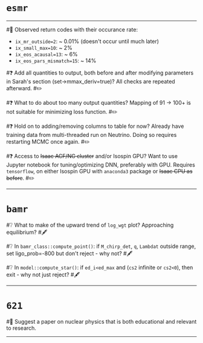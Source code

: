 # `esmr` 
___
#📓 Observed return codes with their occurance rate:
 - `ix_mr_outside=2`: ~ 0.01% (doesn't occur until much later)
 - `ix_small_max=10`: ~ 2%
 - `ix_eos_acausal=13`: ~ 6%
 - `ix_eos_pars_mismatch=15`: ~ 14%

#❓ Add all quantities to output, both before and after modifying parameters in Sarah's section (set->mmax_deriv=true)? All checks are repeated afterward. 
#✏️ 

#❓ What to do about too many output quantities? Mapping of 91 $\to$ 100+ is not suitable for minimizing loss function.
#✏️  

#❓ Hold on to adding/removing columns to table for now? Already have training data from multi-threaded run on Neutrino. Doing so requires restarting MCMC once again.
#✏️  

#❓ Access to ~~Isaac ACF/NG cluster~~ and/or Isospin GPU? Want to use Jupyter notebook for tuning/optimizing DNN, preferably with GPU. Requires `tensorflow`, on either Isospin GPU with `anaconda3` package or ~~Isaac CPU as before~~.
#✏️  
___

# `bamr`
#❔ What to make of the upward trend of `log_wgt` plot? Approaching equilibrium? 
#🖋️ 

#❔ In `bamr_class::compute_point()`: if `M_chirp_det`, `q`, `Lambdat` outside range, set ligo_prob=-800 but don't reject - why not? 
#🖋️ 

#❔ In `model::compute_star()`: if `ed_i<ed_max` and (`cs2` infinite or `cs2<0`), then exit - why not just reject?
#🖋️ 


___
# `621` 
#📌 Suggest a paper on nuclear physics that is both educational and relevant to research.
___
